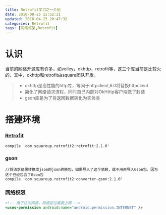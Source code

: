 ```yaml
---
title: Retrofit学习之一介绍
date: 2016-08-25 12:52:21
updated: 2018-04-25 20:47:32categories: Retrofit
tags: [网络框架,Retrofit]
---
```

# 认识
当前的网络开源库有许多，如volley，okhttp，retrofit等，这三个库当前是比较火的，其中，okhttp和retrofit由square团队开发。
>* okhttp是高性能的http库，等同于httpclient,6.0将替换httpclient
>* 简化了网络请求流程，同时自己内部对OkHtttp客户端做了封装
>* gson库是为了将返回数据转化为实体类

# 搭建环境
### [Retrofit](http://square.github.io/retrofit/)
```
compile 'com.squareup.retrofit2:retrofit:2.1.0'
```
### gson
```
//将请求结果转换成json的json转换包，如果导入了这个依赖，就不用再导入Gson包，因为这个已经包含了Gson包
compile 'com.squareup.retrofit2:converter-gson:2.1.0'
```
### 网络权限
```xml
<!-- 用于访问网络，网络定位需要上网 -->
<uses-permission android:name="android.permission.INTERNET" />
```
 